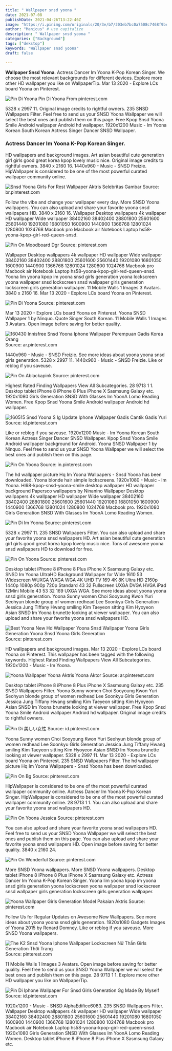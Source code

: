 ```yaml
---
title: " Wallpaper snsd yoona "
date: 2021-07-08
publishDate: 2021-04-26T13:22:46Z
image: "https://i.pinimg.com/originals/20/3e/b7/203eb7bc0a7508c7468f9bce3ef0ab64.jpg"
author: "Manicus" # use capitalize
description: " Wallpaper snsd yoona "
categories: ["Background"]
tags: ["dekstop"]
keywords: "Wallpaper snsd yoona"
draft: false

---
```



**Wallpaper Snsd Yoona**. Actress Dancer Im Yoona K-Pop Korean Singer. We choose the most relevant backgrounds for different devices. Explore more other HD wallpaper you like on WallpaperTip. Mar 13 2020 - Explore LCs board Yoona on Pinterest.

![Pin Di Yoona](https://i.pinimg.com/474x/70/9f/4f/709f4fdc9822c52ac5d93dc4beb8ac7c.jpg "Pin Di Yoona")
Pin Di Yoona From pinterest.com


5328 x 2997 11. Original image credits to rightful owners. 235 SNSD Wallpapers Filter. Feel free to send us your SNSD Yoona Wallpaper we will select the best ones and publish them on this page. Free Kpop Snsd Yoona Smile Android wallpaper Android hd wallpaper. 1920x1200 Music - Im Yoona Korean South Korean Actress Singer Dancer SNSD Wallpaper.

### Actress Dancer Im Yoona K-Pop Korean Singer.

HD wallpapers and background images. Art asian beautiful cute generation girl girls good great korea kpop lovely music nice. Original image credits to rightful owners. 3840 x 2160 16. 1440x960 - Music - SNSD Freizie. HipWallpaper is considered to be one of the most powerful curated wallpaper community online.


![Snsd Yoona Girls For Rest Wallpaper Aktris Selebritas Gambar](https://i.pinimg.com/originals/43/66/fb/4366fb8b7e484a9fd0c0fd8af479ba68.jpg "Snsd Yoona Girls For Rest Wallpaper Aktris Selebritas Gambar")
Source: br.pinterest.com

Follow the vibe and change your wallpaper every day. More SNSD Yoona wallpapers. You can also upload and share your favorite yoona snsd wallpapers HD. 3840 x 2160 16. Wallpaper Desktop wallpapers 4k wallpaper HD wallpaper Wide wallpaper 38402160 38402400 28801800 25601600 25601440 19201080 16801050 1600900 1440900 1366768 12801024 1280800 1024768 Macbook pro Macbook air Notebook Laptop hs58-yoona-kpop-girl-red-queen-snsd.

![Pin On Moodboard Dgr](https://i.pinimg.com/originals/e3/34/73/e33473eb9723d3fdef4684b6ec6ebefa.jpg "Pin On Moodboard Dgr")
Source: pinterest.com

Wallpaper Desktop wallpapers 4k wallpaper HD wallpaper Wide wallpaper 38402160 38402400 28801800 25601600 25601440 19201080 16801050 1600900 1440900 1366768 12801024 1280800 1024768 Macbook pro Macbook air Notebook Laptop hs58-yoona-kpop-girl-red-queen-snsd. Yoona lim yoona kpop im yoona snsd girls generation yoona lockscreen yoona wallpaper snsd lockscreen snsd wallpaper girls generation lockscreen girls generation wallpaper. 11 Mobile Walls 1 Images 3 Avatars. 3840 x 2160 16. Mar 13 2020 - Explore LCs board Yoona on Pinterest.

![Pin Di Yoona](https://i.pinimg.com/474x/70/9f/4f/709f4fdc9822c52ac5d93dc4beb8ac7c.jpg "Pin Di Yoona")
Source: pinterest.com

Mar 13 2020 - Explore LCs board Yoona on Pinterest. Yoona SNSD Wallpaper 1 by Ninquo. Quote Singer South Korean. 11 Mobile Walls 1 Images 3 Avatars. Open image before saving for better quality.

![160430 Innisfree Snsd Yoona Iphone Wallpaper Perempuan Gadis Korea Orang](https://i.pinimg.com/originals/ab/80/cc/ab80cc3918ab6c8718538cc9652f63b1.jpg "160430 Innisfree Snsd Yoona Iphone Wallpaper Perempuan Gadis Korea Orang")
Source: ar.pinterest.com

1440x960 - Music - SNSD Freizie. See more ideas about yoona yoona snsd girls generation. 5328 x 2997 11. 1440x960 - Music - SNSD Freizie. Like or reblog if you saveuse.

![Pin On Ablackapink](https://i.pinimg.com/originals/7a/97/be/7a97be6e228b924ece91002a1236f11b.jpg "Pin On Ablackapink")
Source: pinterest.com

Highest Rated Finding Wallpapers View All Subcategories. 28 9713 1 1. Desktop tablet iPhone 8 iPhone 8 Plus iPhone X Sasmsung Galaxy etc. 1920x1080 Girls Generation SNSD With Glasses Im YoonA Lomo Reading Women. Free Kpop Snsd Yoona Smile Android wallpaper Android hd wallpaper.

![160515 Snsd Yoona S Ig Update Iphone Wallpaper Gadis Cantik Gadis Yuri](https://i.pinimg.com/originals/08/e6/2b/08e62b5841a471dee3befe24b7cc6695.jpg "160515 Snsd Yoona S Ig Update Iphone Wallpaper Gadis Cantik Gadis Yuri")
Source: id.pinterest.com

Like or reblog if you saveuse. 1920x1200 Music - Im Yoona Korean South Korean Actress Singer Dancer SNSD Wallpaper. Kpop Snsd Yoona Smile Android wallpaper background for Android. Yoona SNSD Wallpaper 1 by Ninquo. Feel free to send us your SNSD Yoona Wallpaper we will select the best ones and publish them on this page.

![Pin On Yoona](https://i.pinimg.com/564x/27/40/fc/2740fccc404da9436989a20db85b67a5.jpg "Pin On Yoona")
Source: in.pinterest.com

The hd wallpaper picture Hq Im Yoona Wallpapers - Snsd Yoona has been downloaded. Yoona blonde hair simple lockscreens. 1920x1080 - Music - Im Yoona. Hl68-kpop-snsd-yoona-smile desktop wallpaper HD wallpaper background Papersco wallpapers by Ninanino Wallpaper Desktop wallpapers 4k wallpaper HD wallpaper Wide wallpaper 38402160 38402400 28801800 25601600 25601440 19201080 16801050 1600900 1440900 1366768 12801024 1280800 1024768 Macbook pro. 1920x1080 Girls Generation SNSD With Glasses Im YoonA Lomo Reading Women.

![Pin Di Im Yoona](https://i.pinimg.com/originals/19/92/d4/1992d45bf914638bb443cb3d875db96d.jpg "Pin Di Im Yoona")
Source: pinterest.com

5328 x 2997 11. 235 SNSD Wallpapers Filter. You can also upload and share your favorite yoona snsd wallpapers HD. Art asian beautiful cute generation girl girls good great korea kpop lovely music nice. Tons of awesome yoona snsd wallpapers HD to download for free.

![Pin On Yoona](https://i.pinimg.com/474x/f2/9c/dd/f29cddb72d4418a40dce8a7e41baaf33.jpg "Pin On Yoona")
Source: pinterest.com

Desktop tablet iPhone 8 iPhone 8 Plus iPhone X Sasmsung Galaxy etc. SNSD Im Yoona UltraHD Background Wallpaper for Wide 1610 53 Widescreen WUXGA WXGA WGA 4K UHD TV 169 4K 8K Ultra HD 2160p 1440p 1080p 900p 720p Standard 43 32 Fullscreen UXGA DVGA HVGA iPad 12Mini Mobile 43 53 32 169 UXGA WGA. See more ideas about yoona yoona snsd girls generation. Yoona Sunny women Choi Sooyoung Kwon Yuri Seohyun blonde group of women redhead Lee Soonkyu Girls Generation Jessica Jung Tiffany Hwang smiling Kim Taeyeon sitting Kim Hyoyeon Asian SNSD Im Yoona brunette looking at viewer wallpaper. You can also upload and share your favorite yoona snsd wallpapers HD.

![Best Yoona New Hd Wallpaper Yoona Snsd Wallpaper Yoona Girls Generation Yoona Snsd Yoona Girls Generation](https://i.pinimg.com/564x/e3/d0/18/e3d018d5f07a67c2baa49f0a7e49c5a8.jpg "Best Yoona New Hd Wallpaper Yoona Snsd Wallpaper Yoona Girls Generation Yoona Snsd Yoona Girls Generation")
Source: pinterest.com

HD wallpapers and background images. Mar 13 2020 - Explore LCs board Yoona on Pinterest. This wallpaper has been tagged with the following keywords. Highest Rated Finding Wallpapers View All Subcategories. 1920x1200 - Music - Im Yoona.

![Yoona Wallpaper Yoona Aktris Yoona Aktor](https://i.pinimg.com/originals/8e/c9/cf/8ec9cf626c8b40c5cef6bc5454718f11.jpg "Yoona Wallpaper Yoona Aktris Yoona Aktor")
Source: ar.pinterest.com

Desktop tablet iPhone 8 iPhone 8 Plus iPhone X Sasmsung Galaxy etc. 235 SNSD Wallpapers Filter. Yoona Sunny women Choi Sooyoung Kwon Yuri Seohyun blonde group of women redhead Lee Soonkyu Girls Generation Jessica Jung Tiffany Hwang smiling Kim Taeyeon sitting Kim Hyoyeon Asian SNSD Im Yoona brunette looking at viewer wallpaper. Free Kpop Snsd Yoona Smile Android wallpaper Android hd wallpaper. Original image credits to rightful owners.

![Pin Di 美しい女性](https://i.pinimg.com/originals/b3/b3/2c/b3b32c47affe93358c8a553a7d851c00.jpg "Pin Di 美しい女性")
Source: id.pinterest.com

Yoona Sunny women Choi Sooyoung Kwon Yuri Seohyun blonde group of women redhead Lee Soonkyu Girls Generation Jessica Jung Tiffany Hwang smiling Kim Taeyeon sitting Kim Hyoyeon Asian SNSD Im Yoona brunette looking at viewer wallpaper. 5328 x 2997 11. Mar 13 2020 - Explore LCs board Yoona on Pinterest. 235 SNSD Wallpapers Filter. The hd wallpaper picture Hq Im Yoona Wallpapers - Snsd Yoona has been downloaded.

![Pin On Bg](https://i.pinimg.com/564x/e3/a5/2f/e3a52f03a91606dfd70673cdea2f1cf5.jpg "Pin On Bg")
Source: pinterest.com

HipWallpaper is considered to be one of the most powerful curated wallpaper community online. Actress Dancer Im Yoona K-Pop Korean Singer. HipWallpaper is considered to be one of the most powerful curated wallpaper community online. 28 9713 1 1. You can also upload and share your favorite yoona snsd wallpapers HD.

![Pin On Yoona Jessica](https://i.pinimg.com/originals/c2/81/c1/c281c148ef1aad9c8b838371e927399b.jpg "Pin On Yoona Jessica")
Source: pinterest.com

You can also upload and share your favorite yoona snsd wallpapers HD. Feel free to send us your SNSD Yoona Wallpaper we will select the best ones and publish them on this page. You can also upload and share your favorite yoona snsd wallpapers HD. Open image before saving for better quality. 3840 x 2160 24.

![Pin On Wonderful](https://i.pinimg.com/564x/8b/8b/d1/8b8bd10f9bdfa58e9ab87ec60bad223d.jpg "Pin On Wonderful")
Source: pinterest.com

More SNSD Yoona wallpapers. More SNSD Yoona wallpapers. Desktop tablet iPhone 8 iPhone 8 Plus iPhone X Sasmsung Galaxy etc. Actress Dancer Im Yoona K-Pop Korean Singer. Yoona lim yoona kpop im yoona snsd girls generation yoona lockscreen yoona wallpaper snsd lockscreen snsd wallpaper girls generation lockscreen girls generation wallpaper.

![Yoona Wallpaper Girls Generation Model Pakaian Aktris](https://i.pinimg.com/736x/d9/43/8b/d9438ba88a8841bcc8e26af45298a5eb.jpg "Yoona Wallpaper Girls Generation Model Pakaian Aktris")
Source: pinterest.com

Follow Us for Regular Updates on Awesome New Wallpapers. See more ideas about yoona yoona snsd girls generation. 1920x1080 Gadgets Images of Yoona 2015 by Renard Domney. Like or reblog if you saveuse. More SNSD Yoona wallpapers.

![The K2 Snsd Yoona Iphone Wallpaper Lockscreen Nữ Thần Girls Generation Thời Trang](https://i.pinimg.com/originals/ef/7e/93/ef7e939693767f615c8037c853de970f.jpg "The K2 Snsd Yoona Iphone Wallpaper Lockscreen Nữ Thần Girls Generation Thời Trang")
Source: pinterest.com

11 Mobile Walls 1 Images 3 Avatars. Open image before saving for better quality. Feel free to send us your SNSD Yoona Wallpaper we will select the best ones and publish them on this page. 28 9713 1 1. Explore more other HD wallpaper you like on WallpaperTip.

![Pin Di Iphone Wallpaper For Snsd Girls Generation Gg Made By Myself](https://i.pinimg.com/originals/20/3e/b7/203eb7bc0a7508c7468f9bce3ef0ab64.jpg "Pin Di Iphone Wallpaper For Snsd Girls Generation Gg Made By Myself")
Source: id.pinterest.com

1920x1200 - Music - SNSD AlphaEdifice6083. 235 SNSD Wallpapers Filter. Wallpaper Desktop wallpapers 4k wallpaper HD wallpaper Wide wallpaper 38402160 38402400 28801800 25601600 25601440 19201080 16801050 1600900 1440900 1366768 12801024 1280800 1024768 Macbook pro Macbook air Notebook Laptop hs58-yoona-kpop-girl-red-queen-snsd. 1920x1080 Girls Generation SNSD With Glasses Im YoonA Lomo Reading Women. Desktop tablet iPhone 8 iPhone 8 Plus iPhone X Sasmsung Galaxy etc.

